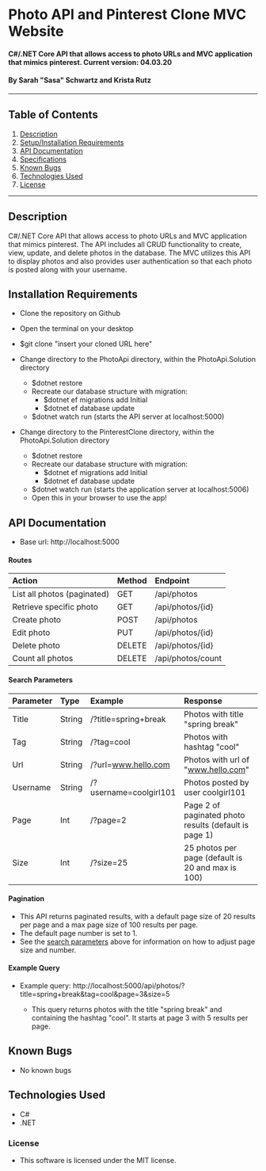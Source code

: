 # Photo API and Pinterest Clone MVC Website

#### C#/.NET Core API that allows access to photo URLs and MVC application that mimics pinterest. Current version: 04.03.20

#### By Sarah "Sasa" Schwartz and Krista Rutz

---

## Table of Contents

1. [Description](#description)
2. [Setup/Installation Requirements](#installation-requirements)
3. [API Documentation](#api-documentation)
4. [Specifications](#user-stories)
5. [Known Bugs](#known-bugs)
6. [Technologies Used](#technologies-used)
7. [License](#license)

---

## Description

C#/.NET Core API that allows access to photo URLs and MVC application that mimics pinterest. The API includes all CRUD functionality to create, view, update, and delete photos in the database. The MVC utilizes this API to display photos and also provides user authentication so that each photo is posted along with your username.

## Installation Requirements

- Clone the repository on Github
- Open the terminal on your desktop
- \$git clone "insert your cloned URL here"

- Change directory to the PhotoApi directory, within the PhotoApi.Solution directory

  - \$dotnet restore
  - Recreate our database structure with migration:
    - \$dotnet ef migrations add Initial
    - \$dotnet ef database update
  - \$dotnet watch run (starts the API server at localhost:5000)

- Change directory to the PinterestClone directory, within the PhotoApi.Solution directory
  - \$dotnet restore
  - Recreate our database structure with migration:
    - \$dotnet ef migrations add Initial
    - \$dotnet ef database update
  - \$dotnet watch run (starts the application server at localhost:5006)
  - Open this in your browser to use the app!

## API Documentation

- Base url: http://localhost:5000

#### Routes

| Action                      | Method | Endpoint          |
| :-------------------------- | :----- | :---------------- |
| List all photos (paginated) | GET    | /api/photos       |
| Retrieve specific photo     | GET    | /api/photos/{id}  |
| Create photo                | POST   | /api/photos       |
| Edit photo                  | PUT    | /api/photos/{id}  |
| Delete photo                | DELETE | /api/photos/{id}  |
| Count all photos            | DELETE | /api/photos/count |

#### Search Parameters

| Parameter | Type   | Example                | Response                                              |
| :-------- | :----- | :--------------------- | :---------------------------------------------------- |
| Title     | String | /?title=spring+break   | Photos with title "spring break"                      |
| Tag       | String | /?tag=cool             | Photos with hashtag "cool"                            |
| Url       | String | /?url=www.hello.com    | Photos with url of "www.hello.com"                    |
| Username  | String | /?username=coolgirl101 | Photos posted by user coolgirl101                     |
| Page      | Int    | /?page=2               | Page 2 of paginated photo results (default is page 1) |
| Size      | Int    | /?size=25              | 25 photos per page (default is 20 and max is 100)     |

#### Pagination

- This API returns paginated results, with a default page size of 20 results per page and a max page size of 100 results per page.
- The default page number is set to 1.
- See the [search parameters](#search-parameters) above for information on how to adjust page size and number.

#### Example Query

- Example query: http://localhost:5000/api/photos/?title=spring+break&tag=cool&page=3&size=5

  - This query returns photos with the title "spring break" and containing the hashtag "cool". It starts at page 3 with 5 results per page.

## Known Bugs

- No known bugs

## Technologies Used

- C#
- .NET

### License

- This software is licensed under the MIT license.
